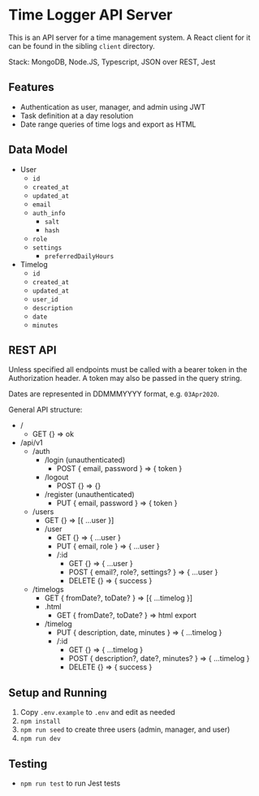 # Time Logger API Server

This is an API server for a time management system. A React client for it can be found in the sibling `client` directory.

Stack: MongoDB, Node.JS, Typescript, JSON over REST, Jest

## Features

- Authentication as user, manager, and admin using JWT
- Task definition at a day resolution
- Date range queries of time logs and export as HTML

## Data Model

- User
    - `id`
    - `created_at`
    - `updated_at`
    - `email`
    - `auth_info`
        - `salt`
        - `hash`
    - `role`
    - `settings`
        - `preferredDailyHours`
- Timelog
    - `id`
    - `created_at`
    - `updated_at`
    - `user_id`
    - `description`
    - `date`
    - `minutes`

## REST API

Unless specified all endpoints must be called with a bearer token in the Authorization header. A token may also be passed in the query string.

Dates are represented in DDMMMYYYY format, e.g. `03Apr2020`.

General API structure:

- /
    - GET {} => ok
- /api/v1
    - /auth
        - /login (unauthenticated)
            - POST { email, password } => { token }
        - /logout
            - POST {} => {}
        - /register (unauthenticated)
            - PUT { email, password } => { token }
    - /users
        - GET {} => [{ ...user }]
        - /user
            - GET {} => { ...user }
            - PUT { email, role } => { ...user }
            - /:id
                - GET {} => { ...user }
                - POST { email?, role?, settings? } => { ...user }
                - DELETE {} => { success }
    - /timelogs
        - GET { fromDate?, toDate? } => [{ ...timelog }]
        - .html
            - GET { fromDate?, toDate? } => html export
        - /timelog
            - PUT { description, date, minutes } => { ...timelog }
            - /:id
                - GET {} => { ...timelog }
                - POST { description?, date?, minutes? } => { ...timelog }
                - DELETE {} => { success }

## Setup and Running

1. Copy `.env.example` to `.env` and edit as needed
1. `npm install`
1. `npm run seed` to create three users (admin, manager, and user)
1. `npm run dev`

## Testing

- `npm run test` to run Jest tests
